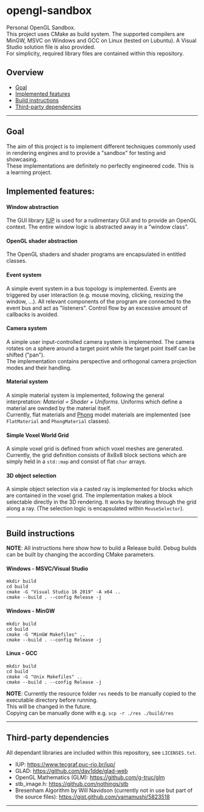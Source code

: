 # opengl-sandbox    
Personal OpenGL Sandbox.    
This project uses CMake as build system. The supported compilers are MinGW, MSVC on Windows and GCC on Linux (tested on Lubuntu).
A Visual Studio solution file is also provided.    
For simplicity, required library files are contained within this repository.    

## Overview    
- [Goal](##goal)
- [Implemented features](##implemented-features)
- [Build instructions](##build-instructions)
- [Third-party dependencies](##third-party-dependencies)

---

## Goal   
The aim of this project is to implement different techniques commonly used in rendering engines and to provide a "sandbox" 
for testing and showcasing.  
These implementations are definitely no perfectly engineered code. This is a learning project.

## Implemented features:   
#### Window abstraction    

The GUI library [IUP](https://www.tecgraf.puc-rio.br/iup/) is used for a rudimentary GUI and to provide an OpenGL context.
The entire window logic is abstracted away in a "window class".

#### OpenGL shader abstraction   
The OpenGL shaders and shader programs are encapsulated in entitled classes.

#### Event system   
A simple event system in a bus topology is implemented. Events are triggered by user interaction (e.g. mouse moving, clicking, 
resizing the window, ...). 
All relevant components of the program are connected to the event bus and act as "listeners". Control flow by an excessive amount of 
callbacks is avoided.

#### Camera system   
A simple user input-controlled camera system is implemented. The camera rotates on a sphere around a target point while
the target point itself can be shifted ("pan").   
The implementation contains perspective and orthogonal camera projection modes and their handling.

#### Material system   
A simple material system is implemented, following the general interpretation: *Material = Shader + Uniforms*.
Uniforms which define a material are ownded by the material itself.    
Currently, flat materials and [Phong](https://en.wikipedia.org/wiki/Phong_reflection_model) model materials are implemented (see `FlatMaterial` and `PhongMaterial` classes).

#### Simple Voxel World Grid   
A simple voxel grid is defined from which voxel meshes are generated. 
Currently, the grid definition consists of 8x8x8 block sections which are simply held in a `std::map` and consist of flat `char` arrays.

#### 3D object selection    
A simple object selection via a casted ray is implemented for blocks which are contained in the voxel grid. 
The implementation makes a block selectable directly in the 3D rendering. It works by iterating through the grid along a ray.
(The selection logic is encapsulated within `MouseSelector`).

---
## Build instructions   
**NOTE**: All instructions here show how to build a Release build. Debug builds can be built by changing the according CMake parameters.   

#### Windows - MSVC/Visual Studio
```
mkdir build
cd build
cmake -G "Visual Studio 16 2019" -A x64 ..
cmake --build . --config Release -j
```

#### Windows - MinGW
```
mkdir build
cd build
cmake -G "MinGW Makefiles" ..
cmake --build . --config Release -j
```

#### Linux - GCC
```
mkdir build
cd build
cmake -G "Unix Makefiles" ..
cmake --build . --config Release -j
```

**NOTE**: Currently the resource folder `res` needs to be manually copied to the executable directory before running.    
This will be changed in the future.   
Copying can be manually done with e.g. `scp -r ./res ./build/res`

---

## Third-party dependencies   
All dependant libraries are included within this repository, see `LICENSES.txt`.   

- IUP: <https://www.tecgraf.puc-rio.br/iup/>
- GLAD: <https://github.com/dav1dde/glad-web>
- OpenGL Mathematics (GLM): <https://github.com/g-truc/glm>
- stb_image.h: <https://github.com/nothings/stb>
- Bresenham Algorithm by Will Navidson (currently not in use but part of the source files): <https://gist.github.com/yamamushi/5823518>
---